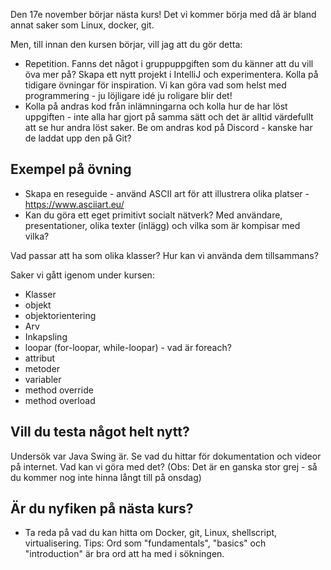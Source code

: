 Den 17e november börjar nästa kurs! Det vi kommer börja med då är bland annat saker som Linux, docker, git.

Men, till innan den kursen börjar, vill jag att du gör detta:

* Repetition. Fanns det något i gruppuppgiften som du känner att du vill öva mer på? Skapa ett nytt projekt i IntelliJ och experimentera. Kolla på tidigare övningar för inspiration. Vi kan göra vad som helst med programmering - ju löjligare idé ju roligare blir det! 
* Kolla på andras kod från inlämningarna och kolla hur de har löst uppgiften - inte alla har gjort på samma sätt och det är alltid värdefullt att se hur andra löst saker. Be om andras kod på Discord - kanske har de laddat upp den på Git?

## Exempel på övning

* Skapa en reseguide - använd ASCII art för att illustrera olika platser - https://www.asciiart.eu/
* Kan du göra ett eget primitivt socialt nätverk? Med användare, presentationer, olika texter (inlägg) och vilka som är kompisar med vilka?

Vad passar att ha som olika klasser? Hur kan vi använda dem tillsammans?

Saker vi gått igenom under kursen:

* Klasser
* objekt
* objektorientering
* Arv
* Inkapsling
* loopar (for-loopar, while-loopar) - vad är foreach?
* attribut
* metoder
* variabler
* method override
* method overload

## Vill du testa något helt nytt?

Undersök var Java Swing är. Se vad du hittar för dokumentation och videor på internet. Vad kan vi göra med det? (Obs: Det är en ganska stor grej - så du kommer nog inte hinna långt till på onsdag)

## Är du nyfiken på nästa kurs?

* Ta reda på vad du kan hitta om Docker, git, Linux, shellscript, virtualisering. Tips: Ord som "fundamentals", "basics" och "introduction" är bra ord att ha med i sökningen.